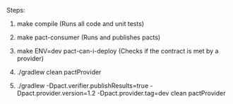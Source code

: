 Steps:
1. make compile (Runs all code and unit tests)
2. make pact-consumer (Runs and publishes pacts)
3. make ENV=dev pact-can-i-deploy (Checks if the contract is met by a provider)



4. ./gradlew clean pactProvider
5.  ./gradlew -Dpact.verifier.publishResults=true -Dpact.provider.version=1.2 -Dpact.provider.tag=dev clean pactProvider 